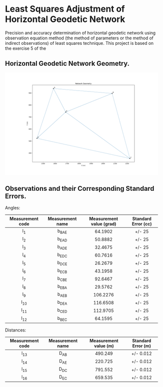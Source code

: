 # Least Squares Adjustment of Horizontal Geodetic Network
Precision and accuracy determination of horizontal geodetic network using observation equation method (the method of parameters or the method of indirect observations) of least squares technique. This project is based on the exercise 5 of the 

## Horizontal Geodetic Network Geometry.
![](/Geodetic_Network_Geometry.png)
 
## Observations and their Corresponding Standard Errors.

 Angles:                                                                  
 
| Measurement code | Measurement name | Measurement value (grad) | Standard Error  (cc) |  
|:----------------:|:----------------:|:------------------------:|:--------------------:|
| l<sub>1</sub>    |b<sub>BAE</sub>   | 64.1902                  |+/- 25                |    
| l<sub>2</sub>    |b<sub>EAD</sub>   | 50.8882                  |+/- 25                | 
| l<sub>3</sub>    |b<sub>ADE</sub>   | 32.4675                  |+/- 25                | 
| l<sub>4</sub>    |b<sub>EDC</sub>   | 60.7616                  |+/- 25                |
| l<sub>5</sub>    |b<sub>DCE</sub>   | 26.2679                  |+/- 25                |
| l<sub>6</sub>    |b<sub>ECB</sub>   | 43.1958                  |+/- 25                | 
| l<sub>7</sub>    |b<sub>CBE</sub>   | 92.6467                  |+/- 25                | 
| l<sub>8</sub>    |b<sub>EBA</sub>   | 29.5762                  |+/- 25                | 
| l<sub>9</sub>    |b<sub>AEB</sub>   | 106.2276                 |+/- 25                | 
| l<sub>10</sub>   |b<sub>DEA</sub>   | 116.6508                 |+/- 25                | 
| l<sub>11</sub>   |b<sub>CED</sub>   | 112.9705                 |+/- 25                | 
| l<sub>12</sub>   |b<sub>BEC</sub>   | 64.1595                  |+/- 25                | 

 Distances:                                                                  
 
| Measurement code | Measurement name | Measurement value (m) | Standard Error (m)   |  
|:----------------:|:----------------:|:---------------------:|:--------------------:|
| l<sub>13</sub>   |D<sub>AB</sub>    | 490.249               |+/- 0.012             |    
| l<sub>14</sub>   |D<sub>AE</sub>    | 220.725               |+/- 0.012             | 
| l<sub>15</sub>   |D<sub>DC</sub>    | 791.552               |+/- 0.012             | 
| l<sub>16</sub>   |D<sub>EC</sub>    | 659.535               |+/- 0.012             | 
